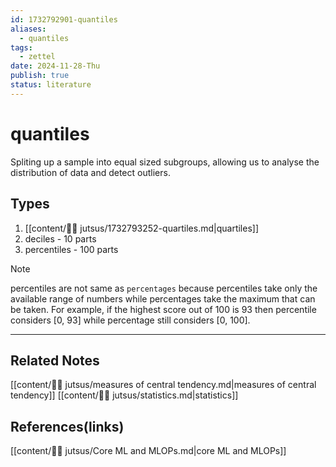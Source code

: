 ```yaml
---
id: 1732792901-quantiles
aliases:
  - quantiles
tags:
  - zettel
date: 2024-11-28-Thu
publish: true
status: literature
---
```

# quantiles

Spliting up a sample into equal sized subgroups, allowing us to analyse the distribution of data and detect outliers.

## Types
1. [[content/🥷🏽 jutsus/1732793252-quartiles.md|quartiles]]
2. deciles - 10 parts
3. percentiles - 100 parts

> [!NOTE]
> percentiles are not same as `percentages` because percentiles take only the available range of numbers while percentages take the maximum that can be taken. For example, if the highest score out of 100 is 93 then percentile considers [0, 93] while percentage still considers [0, 100].

---
## Related Notes
[[content/🥷🏽 jutsus/measures of central tendency.md|measures of central tendency]]
[[content/🥷🏽 jutsus/statistics.md|statistics]]

## References(links)
[[content/🥷🏽 jutsus/Core ML and MLOPs.md|core ML and MLOPs]]
